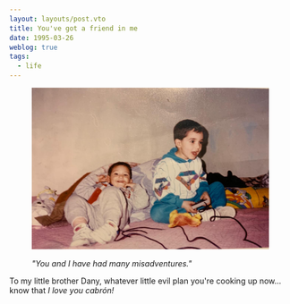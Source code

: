 ```yaml
---
layout: layouts/post.vto
title: You've got a friend in me
date: 1995-03-26
weblog: true
tags:
  - life
---
```


<script type="text/javascript">

</script>

<figure>
  <picture>

![Two kids playing a game on a bed, laughing](/assets/images/ichigo.jpg)

</picture>
  <figcaption>

_"You and I have had many misadventures."_

</figcaption>
</figure>

To my little brother Dany, whatever little evil
plan you're cooking up now... know that _I love you cabrón!_
<hidden>
</hidden>
